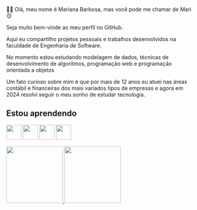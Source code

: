 🏳️‍⚧️ Olá, meu nome é Mariana Barbosa, mas você pode me chamar de Mari 😊

Seja muito bem-vinde ao meu perfil no GitHub.

Aqui eu compartilho projetos pessoais e trabalhos desenvolvidos na faculdade de Engenharia de Software.

No momento estou estudando modelagem de dados, técnicas de desenvolvimento de algoritmos, programação web e programação orientada a objetos

Um fato curioso sobre mim é que por mais de 12 anos eu atuei nas áreas contábil e financeiras dos mais variados tipos de empresas e agora em 2024 resolvi seguir o meu sonho de estudar tecnologia.

## Estou aprendendo
<img loading="lazy" src= "https://cdn.jsdelivr.net/gh/devicons/devicon@latest/icons/html5/html5-original.svg" width="40" height="40" /> <img loading="lazy" src="https://cdn.jsdelivr.net/gh/devicons/devicon@latest/icons/css3/css3-original.svg" width="40" height="40" /> <img loading="lazy" src="https://cdn.jsdelivr.net/gh/devicons/devicon@latest/icons/javascript/javascript-original.svg" width="40" height="40" /> <img loading="lazy" src="https://cdn.jsdelivr.net/gh/devicons/devicon@latest/icons/java/java-original.svg" width="40" height="40" />

<div>
<a href="https://github.com/mari-barbosa">
<img loading="lazy" height="150em" src="https://github-readme-stats.vercel.app/api/top-langs/?username=mari-barbosa&layout=compact&langs_count=7&theme=dracula"/> <img loading="lazy" height="150em" src="https://github-readme-stats.vercel.app/api?username=mari-barbosa&show_icons=true&theme=dracula&include_all_commits=true&count_private=true"/>
</div>